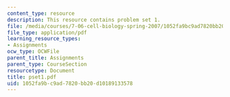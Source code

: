 ```yaml
---
content_type: resource
description: This resource contains problem set 1.
file: /media/courses/7-06-cell-biology-spring-2007/1052fa9bc9ad7820bb20d10189133578_pset1.pdf
file_type: application/pdf
learning_resource_types:
- Assignments
ocw_type: OCWFile
parent_title: Assignments
parent_type: CourseSection
resourcetype: Document
title: pset1.pdf
uid: 1052fa9b-c9ad-7820-bb20-d10189133578
---
```

